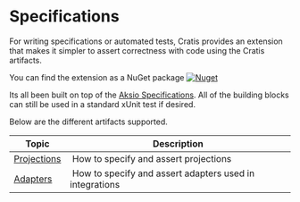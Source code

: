 # Specifications

For writing specifications or automated tests, Cratis provides an extension that makes it simpler to assert
correctness with code using the Cratis artifacts.

You can find the extension as a NuGet package [![Nuget](https://img.shields.io/nuget/v/Aksio.Cratis?logo=nuget)](http://nuget.org/packages/aksio.cratis.specifications)

Its all been built on top of the [Aksio Specifications](https://github.com/aksio-insurtech/Specifications).
All of the building blocks can still be used in a standard xUnit test if desired.

Below are the different artifacts supported.

| Topic | Description |
| ----- | ----------- |
| [Projections](./projections.md) | How to specify and assert projections |
| [Adapters](./adapters.md) | How to specify and assert adapters used in integrations |
